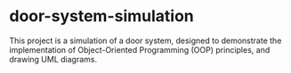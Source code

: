 # door-system-simulation
This project is a simulation of a door system, designed to demonstrate the implementation of Object-Oriented Programming (OOP) principles, and drawing UML diagrams.
